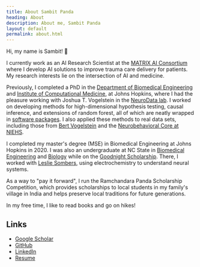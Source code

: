 ```yaml
---
title: About Sambit Panda
heading: About
description: About me, Sambit Panda
layout: default
permalink: about.html
---
```


Hi, my name is Sambit! <span class="wave">👋</span>

I currently work as an AI Research Scientist at the [MATRIX AI Consortium](https://ai.utsa.edu/) where I develop AI solutions to improve trauma care delivery for patients.
My research interests lie on the intersection of AI and medicine.

Previously, I completed a PhD in the [Department of Biomedical Engineering](http://www.bme.jhu.edu/) and [Institute of Computational Medicine](https://icm.jhu.edu/), at Johns Hopkins, where I had the pleasure working with Joshua T. Vogelstein in the [NeuroData lab](https://neurodata.io/).
I worked on developing methods for high-dimensional hypothesis testing, causal inference, and extensions of random forest, all of which are neatly wrapped in [software packages](/software/).
I also applied these methods to real data sets, including those from [Bert Vogelstein](https://www.hopkinsmedicine.org/profiles/details/bert-vogelstein) and the [Neurobehavioral Core at NIEHS](https://www.niehs.nih.gov/research/atniehs/facilities/neurobehavioral/index.cfm).

I completed my master's degree (MSE) in Biomedical Engineering at Johns Hopkins in 2020. I was also an undergraduate at NC State in [Biomedical Engineering](https://bme.unc.edu/) and [Biology](https://bio.sciences.ncsu.edu/) while on the [Goodnight Scholarship](https://goodnight.ncsu.edu/). There, I worked with [Leslie Sombers](https://www.somberslab.org/), using electrochemistry to understand neural systems.

As a way to "pay it forward", I run the Ramchandara Panda Scholarship Competition, which provides scholarships to local students in my family's village in India and helps preserve local traditions for future generations.

In my free time, I like to read books and go on hikes!

## Links

- [Google Scholar](https://scholar.google.com/citations?user=-V3CmPoAAAAJ&hl=en)
- [GitHub](https://github.com/sampan501)
- [LinkedIn](https://www.linkedin.com/in/sampan501/)
- [Resume](/pdf/Sambit-Panda-Resume.pdf)
<!-- - [CV](/pdf/Sambit-Panda-CV.pdf) -->
